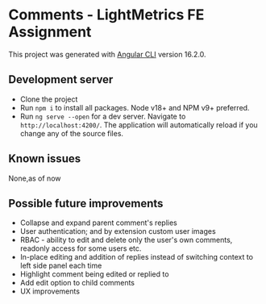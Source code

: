 # Comments - LightMetrics FE Assignment

This project was generated with [Angular CLI](https://github.com/angular/angular-cli) version 16.2.0.

## Development server

- Clone the project
- Run `npm i` to install all packages. Node v18+ and NPM v9+ preferred.
- Run `ng serve --open` for a dev server. Navigate to `http://localhost:4200/`. The application will automatically reload if you change any of the source files.

## Known issues

None,as of now

## Possible future improvements

- Collapse and expand parent comment's replies
- User authentication; and by extension custom user images
- RBAC - ability to edit and delete only the user's own comments, readonly access for some users etc. 
- In-place editing and addition of replies instead of switching context to left side panel each time
- Highlight comment being edited or replied to
- Add edit option to child comments
- UX improvements
